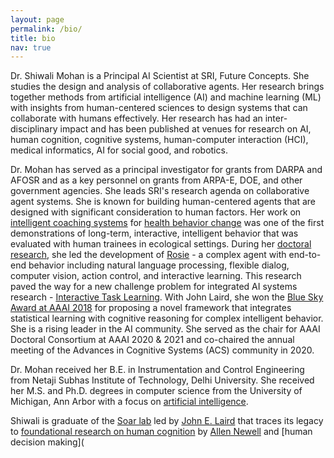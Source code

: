```yaml
---
layout: page
permalink: /bio/
title: bio
nav: true
---
```

Dr. Shiwali Mohan is a Principal AI Scientist at SRI, Future Concepts. She studies the design and analysis of collaborative agents. Her research brings together methods from artificial intelligence (AI) and machine learning (ML) with insights from human-centered sciences to design systems that can collaborate with humans effectively. Her research has had an inter-disciplinary impact and has been published at venues for research on AI, human cognition, cognitive systems, human-computer interaction (HCI), medical informatics, AI for social good, and robotics.

Dr. Mohan has served as a principal investigator for grants from DARPA and AFOSR and as a key personnel on grants from ARPA-E, DOE, and other government agencies. She leads SRI's research agenda on collaborative agent systems. She is known for building human-centered agents that are designed with significant consideration to human factors.  Her work on [intelligent coaching systems](https://dl.acm.org/doi/10.1145/3375790) for [health behavior change](https://dl.acm.org/doi/abs/10.1145/3366501) was one of the first demonstrations of long-term, interactive, intelligent behavior that was evaluated with human trainees in ecological settings. During her [doctoral research](https://deepblue.lib.umich.edu/handle/2027.42/111573), she led the development of [Rosie](https://soargroup.github.io/rosie/) - a complex agent with end-to-end behavior including natural language processing, flexible dialog, computer vision, action control, and interactive learning. This research paved the way for a new challenge problem for integrated AI systems research - [Interactive Task Learning](http://cognet.mit.edu/book/interactive-task-learning). With John Laird, she won the [Blue Sky Award at AAAI 2018](https://cra.org/ccc/learning-fast-and-slow-levels-of-learning-in-general-autonomous-intelligent-agents/) for proposing a novel framework that integrates statistical learning with cognitive reasoning for complex intelligent behavior. She is a rising leader in the AI community. She served as the chair for AAAI Doctoral Consortium at AAAI 2020 & 2021 and co-chaired the annual meeting of the Advances in Cognitive Systems (ACS) community in 2020.

Dr. Mohan received her B.E. in Instrumentation and Control Engineering from Netaji Subhas Institute of Technology, Delhi University. She received her M.S. and Ph.D. degrees in computer science from the University of Michigan, Ann Arbor with a focus on [artificial intelligence](https://ai.engin.umich.edu/).

Shiwali is graduate of the [Soar lab](https://soar.eecs.umich.edu/) led by [John E. Laird](https://laird.engin.umich.edu) that traces its legacy to [foundational research on human cognition](https://en.wikipedia.org/wiki/Unified_Theories_of_Cognition) by [Allen Newell](https://en.wikipedia.org/wiki/Allen_Newell) and [human decision making](
